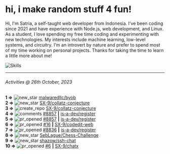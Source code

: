 # hi, i make random stuff 4 fun!

Hi, I'm Satria, a self-taught web developer from Indonesia. I've been coding since 2021 and have experience with Node.js, web development, and Linux. As a student, I love spending my free time coding and experimenting with new technologies. My interests include machine learning, low-level systems, and circuitry. I'm an introvert by nature and prefer to spend most of my time working on personal projects. Thanks for taking the time to learn a little more about me!

![Skills](https://skillicons.dev/icons?i=md,py,raspberrypi,replit,neovim,vercel,bash,express,vite,vue,firebase,linux,nodejs,vscode,github,twitter,ts,html,css,js,discord,git&theme=dark)

---

<!--RECENT_ACTIVITY:last_update-->
###### Activities @ 26th October, 2023
<!--RECENT_ACTIVITY:last_update_end-->

<!--RECENT_ACTIVITY:start-->
**1 =>** ![new_star](https://cdn.jsdelivr.net/gh/Readme-Workflows/Readme-Icons@main/icons/octicons/StarredRepositoryYellow.svg) [malwaredllc/byob](https://github.com/malwaredllc/byob)<br>
**2 =>** ![new_star](https://cdn.jsdelivr.net/gh/Readme-Workflows/Readme-Icons@main/icons/octicons/StarredRepositoryYellow.svg) [SX-9/collatz-conjecture](https://github.com/SX-9/collatz-conjecture)<br>
**3 =>** ![create_repo](https://cdn.jsdelivr.net/gh/Readme-Workflows/Readme-Icons@main/icons/octicons/Repository.svg) [SX-9/collatz-conjecture](https://github.com/SX-9/collatz-conjecture)<br>
**4 =>** ![comments](https://cdn.jsdelivr.net/gh/Readme-Workflows/Readme-Icons@main/icons/octicons/Comment.svg) [#8857](https://github.com/is-a-dev/register/pull/8857#issuecomment-1773581260) **|** [is-a-dev/register](https://github.com/is-a-dev/register)<br>
**5 =>** ![pr_opened](https://cdn.jsdelivr.net/gh/Readme-Workflows/Readme-Icons@main/icons/octicons/PullRequestOpened.svg) [#8857](https://github.com/is-a-dev/register/pull/8857) **|** [is-a-dev/register](https://github.com/is-a-dev/register)<br>
**6 =>** ![pr_opened](https://cdn.jsdelivr.net/gh/Readme-Workflows/Readme-Icons@main/icons/octicons/PullRequestOpened.svg) [#16](https://github.com/SX-9/codedit-web/pull/16) **|** [SX-9/codedit-web](https://github.com/SX-9/codedit-web)<br>
**7 =>** ![pr_opened](https://cdn.jsdelivr.net/gh/Readme-Workflows/Readme-Icons@main/icons/octicons/PullRequestOpened.svg) [#8836](https://github.com/is-a-dev/register/pull/8836) **|** [is-a-dev/register](https://github.com/is-a-dev/register)<br>
**8 =>** ![new_star](https://cdn.jsdelivr.net/gh/Readme-Workflows/Readme-Icons@main/icons/octicons/StarredRepositoryYellow.svg) [SebLague/Chess-Challenge](https://github.com/SebLague/Chess-Challenge)<br>
**9 =>** ![new_star](https://cdn.jsdelivr.net/gh/Readme-Workflows/Readme-Icons@main/icons/octicons/StarredRepositoryYellow.svg) [shazow/ssh-chat](https://github.com/shazow/ssh-chat)<br>
**10 =>** ![pr_opened](https://cdn.jsdelivr.net/gh/Readme-Workflows/Readme-Icons@main/icons/octicons/PullRequestOpened.svg) [#6](https://github.com/SX-9/chatx/pull/6) **|** [SX-9/chatx](https://github.com/SX-9/chatx)<br>
<!--RECENT_ACTIVITY:end-->
